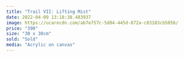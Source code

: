 ```yaml
---
title: "Trail VII: Lifting Mist"
date: 2022-04-09 13:18:38.483937
image: https://ucarecdn.com/ab7e757c-5d04-445d-872a-c83183cb5056/
price: "390"
size: "30 x 30cm"
sold: "Sold"
media: "Acrylic on canvas"
---
```


